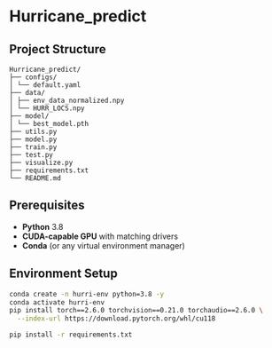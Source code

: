 # Hurricane_predict

## Project Structure

```text
Hurricane_predict/
├── configs/
│ └── default.yaml
├── data/
│ ├── env_data_normalized.npy
│ └── HURR_LOCS.npy
├── model/
│ └── best_model.pth
├── utils.py
├── model.py
├── train.py
├── test.py
├── visualize.py
├── requirements.txt
└── README.md
```

## Prerequisites

- **Python** 3.8  
- **CUDA-capable GPU** with matching drivers  
- **Conda** (or any virtual environment manager)

## Environment Setup

```bash
conda create -n hurri-env python=3.8 -y
conda activate hurri-env
pip install torch==2.6.0 torchvision==0.21.0 torchaudio==2.6.0 \
  --index-url https://download.pytorch.org/whl/cu118

pip install -r requirements.txt
